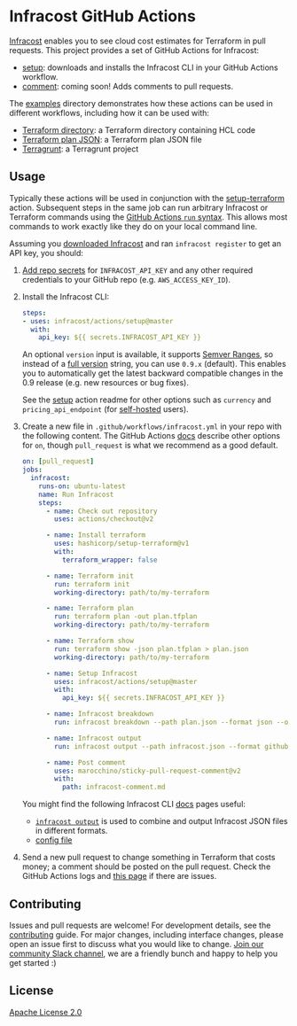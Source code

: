 # Infracost GitHub Actions

[Infracost](https://www.infracost.io/) enables you to see cloud cost estimates for Terraform in pull requests. This project provides a set of GitHub Actions for Infracost:
- [setup](setup): downloads and installs the Infracost CLI in your GitHub Actions workflow.
- [comment](comment): coming soon! Adds comments to pull requests.

The [examples](examples) directory demonstrates how these actions can be used in different workflows, including how it can be used with:
  - [Terraform directory](examples/terraform-directory): a Terraform directory containing HCL code
  - [Terraform plan JSON](examples/terraform-plan-json): a Terraform plan JSON file
  - [Terragrunt](examples/terragrunt): a Terragrunt project

## Usage

Typically these actions will be used in conjunction with the [setup-terraform](https://github.com/hashicorp/setup-terraform) action. Subsequent steps in the same job can run arbitrary Infracost or Terraform commands using the [GitHub Actions `run` syntax](https://help.github.com/en/actions/reference/workflow-syntax-for-github-actions#jobsjob_idstepsrun). This allows most commands to work exactly like they do on your local command line.

Assuming you [downloaded Infracost](https://www.infracost.io/docs/#quick-start) and ran `infracost register` to get an API key, you should:

1. [Add repo secrets](https://docs.github.com/en/actions/configuring-and-managing-workflows/creating-and-storing-encrypted-secrets#creating-encrypted-secrets-for-a-repository) for `INFRACOST_API_KEY` and any other required credentials to your GitHub repo (e.g. `AWS_ACCESS_KEY_ID`).

2. Install the Infracost CLI:

    ```yml
    steps:
    - uses: infracost/actions/setup@master
      with:
        api_key: ${{ secrets.INFRACOST_API_KEY }}
    ```

    An optional `version` input is available, it supports [Semver Ranges](https://www.npmjs.com/package/semver#ranges), so instead of a [full version](https://github.com/infracost/infracost/releases) string, you can use `0.9.x` (default). This enables you to automatically get the latest backward compatible changes in the 0.9 release (e.g. new resources or bug fixes).

    See the [setup](setup) action readme for other options such as `currency` and `pricing_api_endpoint` (for [self-hosted](https://www.infracost.io/docs/cloud_pricing_api/self_hosted) users).

3. Create a new file in `.github/workflows/infracost.yml` in your repo with the following content. The GitHub Actions [docs](https://docs.github.com/en/actions/reference/workflow-syntax-for-github-actions#on) describe other options for `on`, though `pull_request` is what we recommend as a good default.

    ```yaml
    on: [pull_request]
    jobs:
      infracost:
        runs-on: ubuntu-latest
        name: Run Infracost
        steps:
          - name: Check out repository
            uses: actions/checkout@v2

          - name: Install terraform
            uses: hashicorp/setup-terraform@v1
            with:
              terraform_wrapper: false

          - name: Terraform init
            run: terraform init
            working-directory: path/to/my-terraform

          - name: Terraform plan
            run: terraform plan -out plan.tfplan
            working-directory: path/to/my-terraform

          - name: Terraform show
            run: terraform show -json plan.tfplan > plan.json
            working-directory: path/to/my-terraform

          - name: Setup Infracost
            uses: infracost/actions/setup@master
            with:
              api_key: ${{ secrets.INFRACOST_API_KEY }}

          - name: Infracost breakdown
            run: infracost breakdown --path plan.json --format json --out-file infracost.json

          - name: Infracost output
            run: infracost output --path infracost.json --format github-comment --out-file infracost-comment.md

          - name: Post comment
            uses: marocchino/sticky-pull-request-comment@v2
            with:
              path: infracost-comment.md
    ```

    You might find the following Infracost CLI [docs](https://www.infracost.io/docs/ ) pages useful:
    - [`infracost output`](https://www.infracost.io/docs/multi_project/report) is used to combine and output Infracost JSON files in different formats.
    - [config file](https://www.infracost.io/docs/multi_project/config_file)

4. Send a new pull request to change something in Terraform that costs money; a comment should be posted on the pull request. Check the GitHub Actions logs and [this page](https://www.infracost.io/docs/integrations/cicd#cicd-troubleshooting) if there are issues.

## Contributing

Issues and pull requests are welcome! For development details, see the [contributing](CONTRIBUTING.md) guide. For major changes, including interface changes, please open an issue first to discuss what you would like to change. [Join our community Slack channel](https://www.infracost.io/community-chat), we are a friendly bunch and happy to help you get started :)

## License

[Apache License 2.0](https://choosealicense.com/licenses/apache-2.0/)
